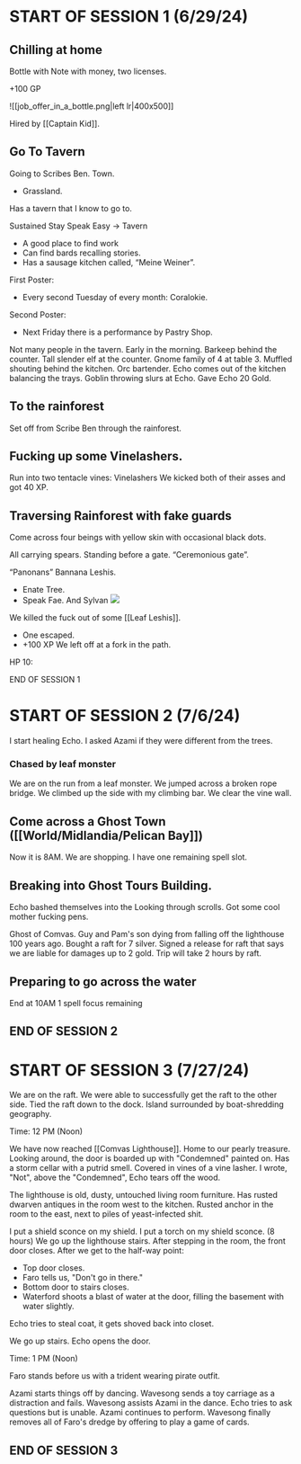 # START OF SESSION 1 (6/29/24)

## Chilling at home

Bottle with Note with money, two licenses.

+100 GP

![[job_offer_in_a_bottle.png|left lr|400x500]]

Hired by [[Captain Kid]].

## Go To Tavern
Going to Scribes Ben. Town.
- Grassland.

Has a tavern that I know to go to.

Sustained Stay Speak Easy -> Tavern
- A good place to find work
- Can find bards recalling stories.
- Has a sausage kitchen called, “Meine Weiner”.

First Poster:
- Every second Tuesday of every month: Coralokie.

Second Poster:
- Next Friday there is a performance by Pastry Shop.

Not many people in the tavern.
Early in the morning.
Barkeep behind the counter.
Tall slender elf at the counter.
Gnome family of 4 at table 3.
Muffled shouting behind the kitchen.
Orc bartender.
Echo comes out of the kitchen balancing the trays.
Goblin throwing slurs at Echo.
Gave Echo 20 Gold.

## To the rainforest
Set off from Scribe Ben through the rainforest.

## Fucking up some Vinelashers.
Run into two tentacle vines: Vinelashers
We kicked both of their asses and got 40 XP.

## Traversing Rainforest with fake guards

Come across four beings with yellow skin with occasional black dots. 

All carrying spears.
Standing before a gate. “Ceremonious gate”.

“Panonans” Bannana Leshis.
- Enate Tree.
- Speak Fae. And Sylvan
![](world_map_drawing.png)

We killed the fuck out of some [[Leaf Leshis]]. 
- One escaped.
- +100 XP
We left off at a fork in the path.

HP 10:

END OF SESSION 1

# START OF SESSION 2 (7/6/24)

I start healing Echo.
I asked Azami if they were different from the trees.
### Chased by leaf monster
We are on the run from a leaf monster.
We jumped across a broken rope bridge.
We climbed up the side with my climbing bar.
We clear the vine wall.

## Come across a Ghost Town ([[World/Midlandia/Pelican Bay]])
Now it is 8AM.
We are shopping.
I have one remaining spell slot.

## Breaking into Ghost Tours Building.
Echo bashed themselves into the 
Looking through scrolls.
Got some cool mother fucking pens.

Ghost of Comvas.
Guy and Pam's son dying from falling off the lighthouse 100 years ago.
Bought a raft for 7 silver.
Signed a release for raft that says we are liable for damages up to 2 gold.
Trip will take 2 hours by raft.

## Preparing to go across the water

End at 10AM
1 spell focus remaining
## END OF SESSION 2

# START OF SESSION 3 (7/27/24)

We are on the raft.
We were able to successfully get the raft to the other side. 
Tied the raft down to the dock.
Island surrounded by boat-shredding geography.

Time: 12 PM (Noon)

We have now reached [[Comvas Lighthouse]].
Home to our pearly treasure.
Looking around, the door is boarded up with "Condemned" painted on.
Has a storm cellar with a putrid smell. Covered in vines of a vine lasher.
I wrote, "Not", above the "Condemned",
Echo tears off the wood.

The lighthouse is old, dusty, untouched living room furniture.
Has rusted dwarven antiques in the room west to the kitchen.
Rusted anchor in the room to the east, next to piles of yeast-infected shit.

I put a shield sconce on my shield.
I put a torch on my shield sconce. (8 hours)
We go up the lighthouse stairs.
After stepping in the room, the front door closes.
After we get to the half-way point:
- Top door closes.
- Faro tells us, "Don't go in there."
- Bottom door to stairs closes.
- Waterford shoots a blast of water at the door, filling the basement with water slightly.

Echo tries to steal coat, it gets shoved back into closet.

We go up stairs.
Echo opens the door.

Time: 1 PM (Noon)

Faro stands before us with a trident wearing pirate outfit.

Azami starts things off by dancing.
Wavesong sends a toy carriage as a distraction and fails.
Wavesong assists Azami in the dance.
Echo tries to ask questions but is unable.
Azami continues to perform.
Wavesong finally removes all of Faro's dredge by offering to play a game of cards.
## END OF SESSION 3


